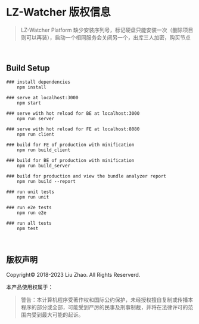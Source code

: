 # LZ-Watcher 版权信息

> LZ-Watcher Platform 缺少安装序列号，标记硬盘只能安装一次（删除项目则可以再装），启动一个相同服务会关闭另一个，出库三人加密，购买节点

<br>

## Build Setup

```
### install dependencies
    npm install

### serve at localhost:3000
    npm start

### serve with hot reload for BE at localhost:3000
    npm run server

### serve with hot reload for FE at localhost:8080
    npm run client

### build for FE of production with minification
    npm run build_client

### build for BE of production with minification
    npm run build_server

### build for production and view the bundle analyzer report
    npm run build --report

### run unit tests
    npm run unit

### run e2e tests
    npm run e2e

### run all tests
    npm test

```

<br>

## 版权声明

Copyright© 2018-2023 Liu Zhao. All Rights Reserverd.

本产品使用权属于：

> 警告：本计算机程序受著作权和国际公约保护，未经授权擅自复制或传播本程序的部分或全部，可能受到严厉的民事及刑事制裁，并将在法律许可的范围内受到最大可能的起诉。
